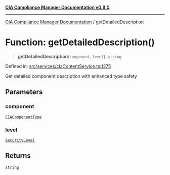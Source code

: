 [**CIA Compliance Manager Documentation v0.8.0**](../README.md)

***

[CIA Compliance Manager Documentation](../globals.md) / getDetailedDescription

# Function: getDetailedDescription()

> **getDetailedDescription**(`component`, `level`): `string`

Defined in: [src/services/ciaContentService.ts:1375](https://github.com/Hack23/cia-compliance-manager/blob/fa2f95f029cdcd192b3882a37d0d34753edcd349/src/services/ciaContentService.ts#L1375)

Get detailed component description with enhanced type safety

## Parameters

### component

[`CIAComponentType`](../type-aliases/CIAComponentType.md)

### level

[`SecurityLevel`](../type-aliases/SecurityLevel.md)

## Returns

`string`
